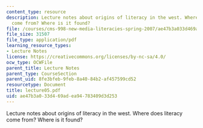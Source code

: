 ```yaml
---
content_type: resource
description: Lecture notes about origins of literacy in the west. Where does literacy
  come from? Where is it found?
file: /courses/cms-998-new-media-literacies-spring-2007/ae47b3a033d469adea94783409d3d253_lecture05.pdf
file_size: 31507
file_type: application/pdf
learning_resource_types:
- Lecture Notes
license: https://creativecommons.org/licenses/by-nc-sa/4.0/
ocw_type: OCWFile
parent_title: Lecture Notes
parent_type: CourseSection
parent_uid: 8fe3bfeb-9feb-8a40-84b2-af457599cd52
resourcetype: Document
title: lecture05.pdf
uid: ae47b3a0-33d4-69ad-ea94-783409d3d253
---
```

Lecture notes about origins of literacy in the west. Where does literacy come from? Where is it found?